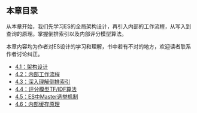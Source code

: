 ## 本章目录

从本章开始，我们先学习ES的全局架构设计，再引入内部的工作流程，从写入到查询的原理。掌握倒排索引以及内部评分模型算法。

本章内容均为作者对ES设计的学习和理解，书中若有不对的地方，欢迎读者联系作者讨论纠正。

* [4.1：架构设计](architecture_design.md)
* [4.2：内部工作流程](workflow.md)
* [4.3：深入理解倒排索引](inverted_index.md)
* [4.4：评分模型TF/IDF算法](score_model.md)
* [4.5：ES中Master选举机制](score_model.md)
* [4.6：内部缓存原理](data_buffer.md)